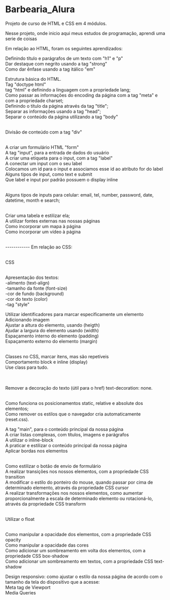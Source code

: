 # Barbearia_Alura


Projeto de curso de HTML e CSS em 4 módulos.<br/>

Nesse projeto, onde inicio aqui meus estudos de programação, aprendi uma serie de coisas <br/>

Em relação ao HTML, foram os seguintes aprendizados:<br/>

Definindo título e parágrafos de um texto com "h1" e "p"<br/>
Dar destaque com negrito usando a tag "strong"<br/>
Como dar ênfase usando a tag itálico "em"<br/>

Estrutura básica do HTML.<br/>
Tag "doctype html"<br/>
tag "html" e definindo a linguagem com a propriedade lang;<br/>
Como passar as informações do encoding da página com a tag "meta" e com a propriedade charset;<br/>
Definindo o título da página através da tag "title";<br/>
Separar as informações usando a tag "head";<br/>
Separar o conteúdo da página utilizando a tag "body"<br/><br/>

Divisão de conteúdo com a tag "div"<br/><br/>

A criar um formulário HTML "form"<br/>
A tag "input", para a entrada de dados do usuário<br/>
A criar uma etiqueta para o input, com a tag "label"<br/>
A conectar um input com o seu label<br/>
Colocamos um id para o input e associamos esse id ao atributo for do label<br/>
Alguns tipos de input, como text e submit<br/>
Que label e input por padrão possuem o display inline<br/><br/>

Alguns tipos de inputs para celular: email, tel, number, password, date, datetime, month e search;<br/><br/>

Criar uma tabela e estilizar ela;<br/>
A utilizar fontes externas nas nossas páginas<br/>
Como incorporar um mapa à página<br/>
Como incorporar um vídeo à página<br/><br/>

------------ Em relação ao CSS:<br/><br/>

CSS<br/><br/>

Apresentação dos textos:<br/>
-alimento (text-align)<br/>
-tamanho da fonte (font-size)<br/>
-cor de fundo (background)<br/>
-cor do texto (color)<br/>
-tag "style"<br/>

Utilizar identificadores para marcar especificamente um elemento<br/>
Adicionando imagem<br/>
Ajustar a altura do elemento, usando (heigth)<br/>
Ajudar a largura do elemento usando (width)<br/>
Espaçamento interno do elemento (padding)<br/>
Espaçamento externo do elemento (margin)<br/><br/>

Classes no CSS, marcar itens, mas são repetíveis<br/>
Comportamento block e inline (display)<br/>
Use class para tudo.<br/><br/><br/>

Remover a decoração do texto (útil para o href) text-decoration: none.<br/><br/>

Como funciona os posicionamentos static, relative e absolute dos elementos;<br/>
Como remover os estilos que o navegador cria automaticamente (reset.css).<br/>

A tag "main", para o conteúdo principal da nossa página<br/>
A criar listas complexas, com títulos, imagens e parágrafos<br/>
A utilizar o inline-block<br/>
A praticar e estilizar o conteúdo principal da nossa página<br/>
Aplicar bordas nos elementos<br/><br/>

Como estilizar o botão de envio de formulário<br/>
A realizar transições nos nossos elementos, com a propriedade CSS transition<br/>
A modificar o estilo do ponteiro do mouse, quando passar por cima de determinado elemento, através da propriedade CSS cursor<br/>
A realizar transformações nos nossos elementos, como aumentar proporcionalmente a escala de determinado elemento ou rotacioná-lo, através da propriedade CSS transform<br/><br/>

Utilizar o float<br/><br/>

Como manipular a opacidade dos elementos, com a propriedade CSS opacity<br/>
Como manipular a opacidade das cores<br/>
Como adicionar um sombreamento em volta dos elementos, com a propriedade CSS box-shadow<br/>
Como adicionar um sombreamento em textos, com a propriedade CSS text-shadow<br/>

Design responsivo: como ajustar o estilo da nossa página de acordo com o tamanho da tela do dispositivo que a acesse:<br/>
Meta tag de Viewport<br/>
Media Queries<br/>


